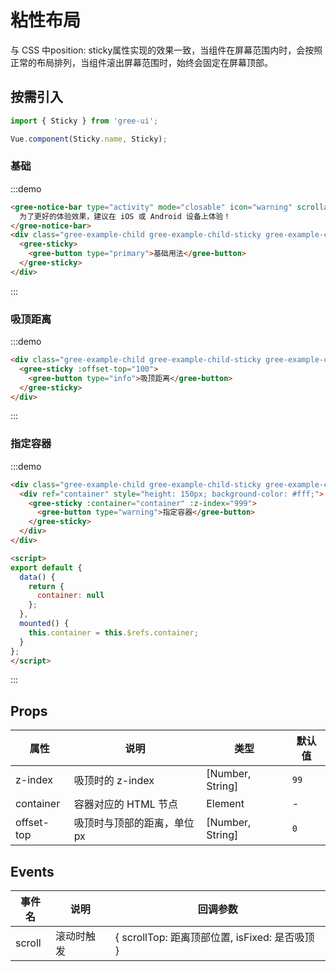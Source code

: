 # 粘性布局

与 CSS 中position: sticky属性实现的效果一致，当组件在屏幕范围内时，会按照正常的布局排列，当组件滚出屏幕范围时，始终会固定在屏幕顶部。

## 按需引入

```javascript
import { Sticky } from 'gree-ui';

Vue.component(Sticky.name, Sticky);
```

### 基础

:::demo

```html
<gree-notice-bar type="activity" mode="closable" icon="warning" scrollable>
  为了更好的体验效果，建议在 iOS 或 Android 设备上体验！
</gree-notice-bar>
<div class="gree-example-child gree-example-child-sticky gree-example-child-sticky-0">
  <gree-sticky>
    <gree-button type="primary">基础用法</gree-button>
  </gree-sticky>
</div>
```

:::

### 吸顶距离

:::demo

```html
<div class="gree-example-child gree-example-child-sticky gree-example-child-sticky-1">
  <gree-sticky :offset-top="100">
    <gree-button type="info">吸顶距离</gree-button>
  </gree-sticky>
</div>
```

:::

### 指定容器

:::demo

```html
<div class="gree-example-child gree-example-child-sticky gree-example-child-sticky-2">
  <div ref="container" style="height: 150px; background-color: #fff;">
    <gree-sticky :container="container" :z-index="999">
      <gree-button type="warning">指定容器</gree-button>
    </gree-sticky>
  </div>
</div>

<script>
export default {
  data() {
    return {
      container: null
    };
  },
  mounted() {
    this.container = this.$refs.container;
  }
};
</script>
```

:::

## Props

| 属性       | 说明                       | 类型             | 默认值 |
| ---------- | -------------------------- | ---------------- | ------ |
| z-index    | 吸顶时的 z-index           | [Number, String] | `99`   |
| container  | 容器对应的 HTML 节点       | Element          | \-     |
| offset-top | 吸顶时与顶部的距离，单位px | [Number, String] | `0`    |

## Events

| 事件名 | 说明       | 回调参数                                       |
| ------ | ---------- | ---------------------------------------------- |
| scroll | 滚动时触发 | { scrollTop: 距离顶部位置, isFixed: 是否吸顶 } |

<script>
export default {
  data() {
    return {
      container: null
    };
  },
  mounted() {
    this.container = this.$refs.container;
  }
};
</script>

